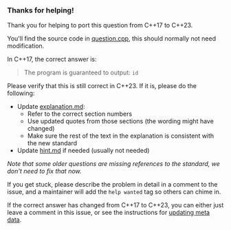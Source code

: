 
### Thanks for helping!

Thank you for helping to port this question from C++17 to C++23.

You'll find the source code in [question.cpp](question.cpp), this should normally not need modification.

In C++17, the correct answer is:
> The program is guaranteed to output: `id`

Please verify that this is still correct in C++23. If it is, please do the following:
- Update [explanation.md](explanation.md):
  - Refer to the correct section numbers
  - Use updated quotes from those sections (the wording might have changed)
  - Make sure the rest of the text in the explanation is consistent with the new standard
- Update [hint.md](hint.md) if needed (usually not needed)

*Note that some older questions are missing references to the standard, we don't need to fix that now.*

If you get stuck, please describe the problem in detail in a comment to the issue, and a maintainer will add the `help wanted` tag so others can chime in.

If the correct answer has changed from C++17 to C++23, you can either just leave a comment in this issue, or see the instructions for [updating meta data](/METADATA_HOWTO.md).
